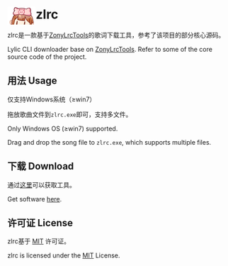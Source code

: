# <img src="zlrc.png" width = "64" height = "40" alt="" align="left" /> zlrc
zlrc是一款基于[ZonyLrcTools](https://github.com/jjzhang166/ZonyLrcTools)的歌词下载工具，参考了该项目的部分核心源码。

Lylic CLI downloader base on [ZonyLrcTools](https://github.com/jjzhang166/ZonyLrcTools). Refer to some of the core source code of the project.

## 用法 Usage

仅支持Windows系统（≥win7）

拖放歌曲文件到`zlrc.exe`即可，支持多文件。

Only Windows OS (≥win7) supported.

Drag and drop the song file to `zlrc.exe`, which supports multiple files.

## 下载 Download

通过[这里](https://github.com/emako/zlrc/releases)可以获取工具。

Get software [here](https://github.com/emako/zlrc/releases).

## 许可证 License

zlrc基于 [MIT](https://github.com/emako/zlrc/blob/main/LICENSE) 许可证。

zlrc is licensed under the [MIT](https://github.com/emako/zlrc/blob/main/LICENSE) License.

